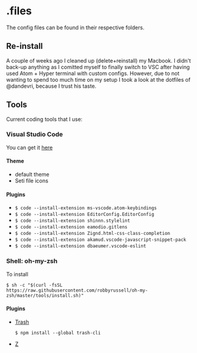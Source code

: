 # .files

The config files can be found in their respective folders.

## Re-install

A couple of weeks ago I cleaned up (delete+reinstall) my Macbook. I didn't back-up anything as I comitted myself to finally switch to VSC after having used Atom + Hyper terminal with custom configs. However, due to not wanting to spend too much time on my setup I took a look at the dotfiles of @dandevri, because I trust his taste.

## Tools

Current coding tools that I use:

### Visual Studio Code

You can get it [here](https://code.visualstudio.com/docs/editor/command-line)

#### Theme
* default theme
* Seti file icons

#### Plugins
* ```$ code --install-extension ms-vscode.atom-keybindings```
* ```$ code --install-extension EditorConfig.EditorConfig```
* ```$ code --install-extension shinnn.stylelint```
* ```$ code --install-extension eamodio.gitlens```
* ```$ code --install-extension Zignd.html-css-class-completion```
* ```$ code --install-extension akamud.vscode-javascript-snippet-pack```
* ```$ code --install-extension dbaeumer.vscode-eslint```

### Shell: oh-my-zsh

To install

```$ sh -c "$(curl -fsSL https://raw.githubusercontent.com/robbyrussell/oh-my-zsh/master/tools/install.sh)"```

#### Plugins
* [Trash](https://github.com/sindresorhus/trash-cli)

  ```$ npm install --global trash-cli```

* [Z](https://github.com/rupa/z/blob/master/z.sh)
